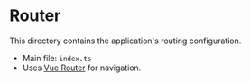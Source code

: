# Router

This directory contains the application's routing configuration.

- Main file: `index.ts`
- Uses [Vue Router](https://router.vuejs.org/) for navigation.
